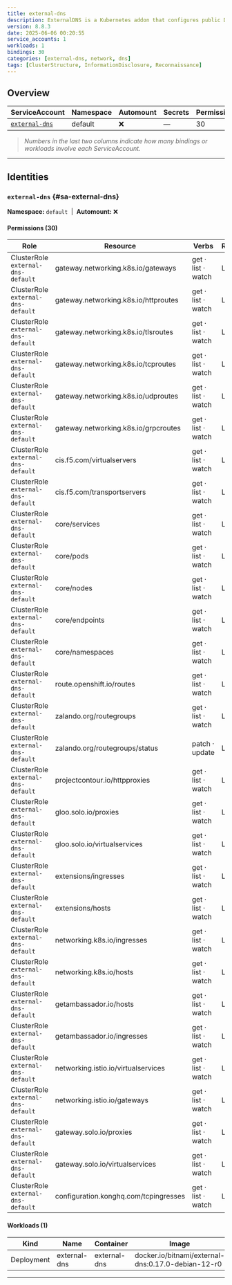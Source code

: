 ```yaml
---
title: external-dns
description: ExternalDNS is a Kubernetes addon that configures public DNS servers with information about exposed Kubernetes services to make them discoverable.
version: 8.8.3
date: 2025-06-06 00:20:55
service_accounts: 1
workloads: 1
bindings: 30
categories: [external-dns, network, dns]
tags: [ClusterStructure, InformationDisclosure, Reconnaissance]
---
```


## Overview

|ServiceAccount|Namespace|Automount|Secrets|Permissions|Workloads|
|---|---|---|---|---|---|
|[`external-dns`](#sa-external-dns)|default|❌|—|30|1|


> *Numbers in the last two columns indicate how many bindings or workloads involve each ServiceAccount.*

---

## Identities

### `external-dns` {#sa-external-dns}
**Namespace:** `default` &nbsp;|&nbsp; **Automount:** ❌

#### Permissions (30)
|Role|Resource|Verbs|Risk|
|---|---|---|---|
|ClusterRole `external-dns-default`|gateway.networking.k8s.io/gateways|get · list · watch|Low|
|ClusterRole `external-dns-default`|gateway.networking.k8s.io/httproutes|get · list · watch|Low|
|ClusterRole `external-dns-default`|gateway.networking.k8s.io/tlsroutes|get · list · watch|Low|
|ClusterRole `external-dns-default`|gateway.networking.k8s.io/tcproutes|get · list · watch|Low|
|ClusterRole `external-dns-default`|gateway.networking.k8s.io/udproutes|get · list · watch|Low|
|ClusterRole `external-dns-default`|gateway.networking.k8s.io/grpcroutes|get · list · watch|Low|
|ClusterRole `external-dns-default`|cis.f5.com/virtualservers|get · list · watch|Low|
|ClusterRole `external-dns-default`|cis.f5.com/transportservers|get · list · watch|Low|
|ClusterRole `external-dns-default`|core/services|get · list · watch|Low|
|ClusterRole `external-dns-default`|core/pods|get · list · watch|Low|
|ClusterRole `external-dns-default`|core/nodes|get · list · watch|Low|
|ClusterRole `external-dns-default`|core/endpoints|get · list · watch|Low|
|ClusterRole `external-dns-default`|core/namespaces|get · list · watch|Low|
|ClusterRole `external-dns-default`|route.openshift.io/routes|get · list · watch|Low|
|ClusterRole `external-dns-default`|zalando.org/routegroups|get · list · watch|Low|
|ClusterRole `external-dns-default`|zalando.org/routegroups/status|patch · update|Low|
|ClusterRole `external-dns-default`|projectcontour.io/httpproxies|get · list · watch|Low|
|ClusterRole `external-dns-default`|gloo.solo.io/proxies|get · list · watch|Low|
|ClusterRole `external-dns-default`|gloo.solo.io/virtualservices|get · list · watch|Low|
|ClusterRole `external-dns-default`|extensions/ingresses|get · list · watch|Low|
|ClusterRole `external-dns-default`|extensions/hosts|get · list · watch|Low|
|ClusterRole `external-dns-default`|networking.k8s.io/ingresses|get · list · watch|Low|
|ClusterRole `external-dns-default`|networking.k8s.io/hosts|get · list · watch|Low|
|ClusterRole `external-dns-default`|getambassador.io/hosts|get · list · watch|Low|
|ClusterRole `external-dns-default`|getambassador.io/ingresses|get · list · watch|Low|
|ClusterRole `external-dns-default`|networking.istio.io/virtualservices|get · list · watch|Low|
|ClusterRole `external-dns-default`|networking.istio.io/gateways|get · list · watch|Low|
|ClusterRole `external-dns-default`|gateway.solo.io/proxies|get · list · watch|Low|
|ClusterRole `external-dns-default`|gateway.solo.io/virtualservices|get · list · watch|Low|
|ClusterRole `external-dns-default`|configuration.konghq.com/tcpingresses|get · list · watch|Low|

#### Workloads (1)
|Kind|Name|Container|Image|
|---|---|---|---|
|Deployment|external-dns|external-dns|docker.io/bitnami/external-dns:0.17.0-debian-12-r0|

---

